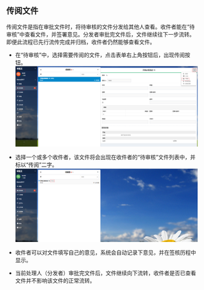 ## 传阅文件

  传阅文件是指在审批文件时，将待审核的文件分发给其他人查看。收件者能在“待审核”中查看文件，并签署意见。分发者审批完文件后，文件继续往下一步流转。即便此流程已先行流传完成并归档，收件者仍然能够查看文件。
  
 - 在“待审核”中，选择需要传阅的文件，点击表单右上角按钮后，出现传阅按钮。
 ![](images/传阅1.png)
 
 - 选择一个或多个收件者，该文件将会出现在收件者的“待审核”文件列表中，并标以“传阅”二字。
  ![](images/传阅02.png)
  
 - 收件者可以对文件填写自己的意见，系统会自动记录下意见，并在签核历程中显示。
 
 - 当前处理人（分发者）审批完文件后，文件继续向下流转，收件者是否已查看文件并不影响该文件的正常流转。

